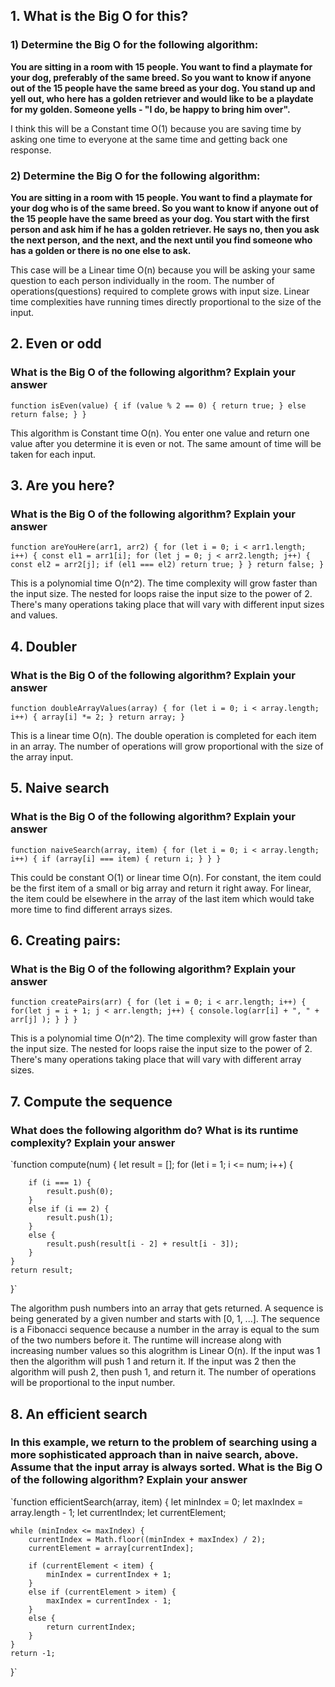 ## 1. What is the Big O for this?
### 1) Determine the Big O for the following algorithm: 
**You are sitting 
in a room with 15 people. You want to find a playmate for your dog,
preferably of the same breed. So you want to know if anyone out of the
15 people have the same breed as your dog. You stand up and yell out,
who here has a golden retriever and would like to be a playdate for my
golden. Someone yells - "I do, be happy to bring him over".**

I think this will be a Constant time O(1) because you are saving time by asking one time to everyone at the same time and getting back one response.

### 2) Determine the Big O for the following algorithm: 
**You are sitting in a
room with 15 people. You want to find a playmate for your dog who is of
the same breed. So you want to know if anyone out of the 15 people
have the same breed as your dog. You start with the first person and ask
him if he has a golden retriever. He says no, then you ask the next
person, and the next, and the next until you find someone who has a
golden or there is no one else to ask.**

This case will be a Linear time O(n) because you will be asking your same question to each person individually in the room. The number of operations(questions) required to complete grows with input size.
Linear time complexities have running times directly proportional to the size of the input.


## 2. Even or odd
### What is the Big O of the following algorithm? Explain your answer

`function isEven(value) {
    if (value % 2 == 0) {
        return true;
    }
    else
        return false;
    }
}`

This algorithm is Constant time O(n). You enter one value and return one value after you determine it is even or not. The same amount of time will be taken for each input.

## 3. Are you here?
### What is the Big O of the following algorithm? Explain your answer

`function areYouHere(arr1, arr2) {
    for (let i = 0; i < arr1.length; i++) {
        const el1 = arr1[i];
        for (let j = 0; j < arr2.length; j++) {
            const el2 = arr2[j];
            if (el1 === el2) return true;
        }
    }
    return false;
}`

This is a polynomial time O(n^2). The time complexity will grow faster than the input size. The nested for loops raise the input size to the power of 2. There's many operations taking place that will vary with different input sizes and values.

## 4. Doubler
### What is the Big O of the following algorithm? Explain your answer

`function doubleArrayValues(array) {
    for (let i = 0; i < array.length; i++) {
        array[i] *= 2;
    }
    return array;
}
`

This is a linear time O(n). The double operation is completed for each item in an array. The number of operations will grow proportional with the size of the array input.

## 5. Naive search
### What is the Big O of the following algorithm? Explain your answer

`function naiveSearch(array, item) {
    for (let i = 0; i < array.length; i++) {
        if (array[i] === item) {
            return i;
        }
    }
}`

This could be constant O(1) or linear time O(n). For constant, the item could be the first item of a small or big array and return it right away. For linear, the item could be elsewhere in the array of the last item which would take more time to find different arrays sizes.

## 6. Creating pairs:
### What is the Big O of the following algorithm? Explain your answer

`function createPairs(arr) {
    for (let i = 0; i < arr.length; i++) {
        for(let j = i + 1; j < arr.length; j++) {
            console.log(arr[i] + ", " +  arr[j] );
        }
    }
}`

This is a polynomial time O(n^2). The time complexity will grow faster than the input size. The nested for loops raise the input size to the power of 2. There's many operations taking place that will vary with different array sizes.

## 7. Compute the sequence
### What does the following algorithm do? What is its runtime complexity? Explain your answer

`function compute(num) {
    let result = [];
    for (let i = 1; i <= num; i++) {

        if (i === 1) {
            result.push(0);
        }
        else if (i == 2) {
            result.push(1);
        }
        else {
            result.push(result[i - 2] + result[i - 3]);
        }
    }
    return result;
}`

The algorithm push numbers into an array that gets returned. A sequence is being generated by a given number and starts with [0, 1, ...]. The sequence is a Fibonacci sequence because a number in the array is equal to the sum of the two numbers before it. The runtime will increase along with increasing number values so this alogrithm is Linear O(n). If the input was 1 then the algorithm will push 1 and return it. If the input was 2 then the algorithm will push 2, then push 1, and return it. The number of operations will be proportional to the input number.

## 8. An efficient search
### In this example, we return to the problem of searching using a more sophisticated approach than in naive search, above. Assume that the input array is always sorted. What is the Big O of the following algorithm? Explain your answer

`function efficientSearch(array, item) {
    let minIndex = 0;
    let maxIndex = array.length - 1;
    let currentIndex;
    let currentElement;

    while (minIndex <= maxIndex) {
        currentIndex = Math.floor((minIndex + maxIndex) / 2);
        currentElement = array[currentIndex];

        if (currentElement < item) {
            minIndex = currentIndex + 1;
        }
        else if (currentElement > item) {
            maxIndex = currentIndex - 1;
        }
        else {
            return currentIndex;
        }
    }
    return -1;
}`
